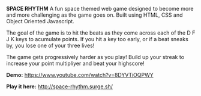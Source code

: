 **SPACE RHYTHM**
A fun space themed web game designed to become more and more challenging as the game goes on.
Built using HTML, CSS and Object Oriented Javascript.

The goal of the game is to hit the beats as they come across each of the D F  J K keys to acumulate points. If you hit a key too early, or if a beat sneaks by, you lose one of your three lives!

The game gets progressively harder as you play! Build up your streak to increase your point multipliyer and beat your highscore!

**Demo:** https://www.youtube.com/watch?v=8DYVTiOQPWY

**Play it here:** http://space-rhythm.surge.sh/
